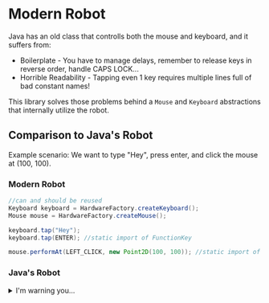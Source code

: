 # Modern Robot
Java has an old class that controlls both the mouse and keyboard, and it suffers from:
* Boilerplate - You have to manage delays, remember to release keys in reverse order, handle CAPS LOCK...
* Horrible Readability - Tapping even 1 key requires multiple lines full of bad constant names!

This library solves those problems behind a `Mouse` and `Keyboard` abstractions that internally utilize the robot.

## Comparison to Java's Robot
Example scenario: We want to type "Hey", press enter, and click the mouse at (100, 100).


### Modern Robot
```java
//can and should be reused
Keyboard keyboard = HardwareFactory.createKeyboard();
Mouse mouse = HardwareFactory.createMouse();

keyboard.tap("Hey");
keyboard.tap(ENTER); //static import of FunctionKey

mouse.performAt(LEFT_CLICK, new Point2D(100, 100)); //static import of MouseAction
```

### Java's Robot
<details>
  <summary>I'm warning you...</summary>

  ```java
  Robot robot = new Robot(); //handle AWTException

  //caps lock
  robot.keyPress(KeyEvent.VK_CAPS_LOCK);
  robot.keyRelease(KeyEvent.VK_CAPS_LOCK);
  smallDelay();

  //type 'H'
  robot.keyPress(KeyEvent.VK_H);
  robot.keyRelease(KeyEvent.VK_H);
  smallDelay();

  //caps lock
  robot.keyPress(KeyEvent.VK_CAPS_LOCK);
  robot.keyRelease(KeyEvent.VK_CAPS_LOCK);
  smallDelay();

  //type 'e'
  robot.keyPress(KeyEvent.VK_E);
  robot.keyRelease(KeyEvent.VK_E);
  smallDelay();

  //type 'y'
  robot.keyPress(KeyEvent.VK_Y);
  robot.keyRelease(KeyEvent.VK_Y);
  smallDelay();

  //press enter
  robot.keyPress(KeyEvent.VK_ENTER);
  robot.keyRelease(KeyEvent.VK_ENTER);
  smallDelay();

  //move and click the mouse
  robot.mouseMove(100, 100);
  robot.mousePress(KeyEvent.BUTTON1_DOWN_MASK);
  robot.mouseRelease(KeyEvent.BUTTON1_DOWN_MASK);
  ```
</details>
